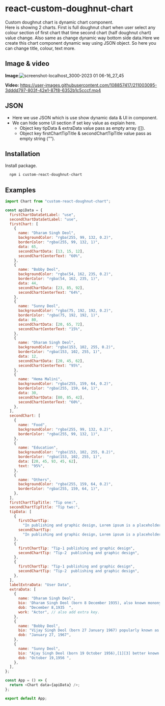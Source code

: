 # react-custom-doughnut-chart

Custom doughnut chart is dynamic chart component.  
Here is showing 2 charts. First is full doughnut chart when user select any colour section of first chart that time second chart (half doughnut chart) value change. Also same as change dynamic way bottom side data.Here we create this chart component dynamic way using JSON object. So here you can change title, colour, text more.

## Image & video

**Image**:![screenshot-localhost_3000-2023 01 06-16_27_45](https://user-images.githubusercontent.com/108857417/211002967-1eccf892-809c-4da4-98b9-b19583a08feb.png)

**Video:** https://user-images.githubusercontent.com/108857417/211003095-3dddd797-803f-42e1-87f8-6352b1c5cccf.mp4

## JSON

- Here we use JSON which is use show dynamic data & UI in component.
- We can hide some UI section if set key value as explain here.
  - Object key tipData & extraData value pass as empty array ([]).
  - Object key firstChartTipTitle & secondChartTipTitle value pass as empty string ("").

## Installation

Install package.

```bash
  npm i custom-react-doughnut-chart
```

## Examples

```javascript
import Chart from "custom-react-doughnut-chart";

const apiData = {
  firstChartDataSetLabel: "use",
  secondChartDataSetLabel: "use",
  firstChart: [
    {
      name: "Dharam Singh Deol",
      backgroundColor: "rgba(255, 99, 132, 0.2)",
      borderColor: "rgba(255, 99, 132, 1)",
      data: 65,
      secondChartData: [13, 15, 12],
      secondChartCenterText: "60%",
    },
    {
      name: "Bobby Deol",
      backgroundColor: "rgba(54, 162, 235, 0.2)",
      borderColor: "rgba(54, 162, 235, 1)",
      data: 44,
      secondChartData: [23, 85, 92],
      secondChartCenterText: "64%",
    },
    {
      name: "Sunny Deol",
      backgroundColor: "rgba(75, 192, 192, 0.2)",
      borderColor: "rgba(75, 192, 192, 1)",
      data: 80,
      secondChartData: [20, 65, 72],
      secondChartCenterText: "15%",
    },
    {
      name: "Dharam Singh Deol",
      backgroundColor: "rgba(153, 102, 255, 0.2)",
      borderColor: "rgba(153, 102, 255, 1)",
      data: 12,
      secondChartData: [20, 45, 62],
      secondChartCenterText: "95%",
    },
    {
      name: "Hema Malini",
      backgroundColor: "rgba(255, 159, 64, 0.2)",
      borderColor: "rgba(255, 159, 64, 1)",
      data: 30,
      secondChartData: [80, 85, 42],
      secondChartCenterText: "60%",
    },
  ],
  secondChart: [
    {
      name: "Food",
      backgroundColor: "rgba(255, 99, 132, 0.2)",
      borderColor: "rgba(255, 99, 132, 1)",
    },
    {
      name: "Education",
      backgroundColor: "rgba(153, 102, 255, 0.2)",
      borderColor: "rgba(153, 102, 255, 1)",
      data: [20, 45, 93, 45, 62],
      text: "95%",
    },
    {
      name: "Others",
      backgroundColor: "rgba(255, 159, 64, 0.2)",
      borderColor: "rgba(255, 159, 64, 1)",
    },
  ],
  firstChartTipTitle: "Tip one:",
  secondChartTipTitle: "Tip two:",
  tipData: [
    {
      firstChartTip:
        "In publishing and graphic design, Lorem ipsum is a placeholder text commonly used to demonstrate the visual form of a document or a typeface without relying on meaningful content. Lorem ipsum may be used as a placeholder before final copy is available.",
      secondChartTip:
        "In publishing and graphic design, Lorem ipsum is a placeholder text commonly used to demonstrate the visual form of a document or a typeface without relying on meaningful content. Lorem ipsum may be used as a placeholder before final copy is available.",
    },
    {
      firstChartTip: "Tip-1 publishing and graphic design",
      secondChartTip: "Tip-2  publishing and graphic design",
    },
    {
      firstChartTip: "Tip-1 publishing and graphic design",
      secondChartTip: "Tip-2  publishing and graphic design",
    },
  ],
  labelExtraData: "User Data",
  extraData: [
    {
      name: "Dharam Singh Deol",
      bio: 'Dharam Singh Deol (born 8 December 1935), also known mononymously as Dharmendra, is an Indian actor, producer and politician who is known for his work in Hindi films He has also worked in few Punjabi films. Known as the first "He-Man" of Bollywood, Dharmendra has worked in over 301 films in a career spanning over six decades,[1][2]He is one of the most successful actors in the history of Hindi Cinema.[3][4][5] In 1997, he received the Filmfare Lifetime Achievement Award for his contribution to Hindi cinema. He was a member of the 15th Lok Sabha of India, representing Bikaner constituency in Rajasthan from Bharatiya Janata Party (BJP). In 2012, he was awarded India third-highest civilian honour Padma Bhushan by the Government of India.',
      dob: "December 8,1935  ",
      work: "Actor", // also add extra key.
    },
    {
      name: "Bobby Deol",
      bio: "Vijay Singh Deol (born 27 January 1967) popularly known as Bobby Deol, is an Indian actor who works in Hindi cinema and web series.[1][2] A member of the Deol family, he is the younger son of veteran actor Dharmendra. His accolades include a Filmfare Award.",
      dob: "January 27, 1967",
    },
    {
      name: "Sunny Deol",
      bio: "Ajay Singh Deol (born 19 October 1956),[1][3] better known by his stage name Sunny Deol, is an Indian actor, film director, producer, politician and current Member of Parliament from Gurdaspur (Lok Sabha constituency) of Punjab, India.[4] As an actor, he has worked in more than 100 Hindi films and earned the image of an angry action hero.[5] He went on to star in numerous successful films in the 1980s and 1990s and is considered as one of the top stars of that time.[6] He starred in several blockbuster movies such as Ghayal, Darr, Damini, Jeet, Ghatak, Ziddi, Border and Gadar: Ek Prem Katha.[7] Deol has won two National Film Award for Best Actor[8][9] and two Filmfare Awards.[",
      dob: "October 19,1956 ",
    },
  ],
};

const App = () => {
  return <Chart data={apiData} />;
};

export default App;
```

